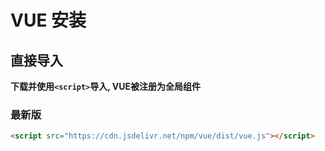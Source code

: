 # VUE 安装

## **直接导入**

**下载并使用`<script>`导入, VUE被注册为全局组件**

### 最新版

~~~html
<script src="https://cdn.jsdelivr.net/npm/vue/dist/vue.js"></script>
~~~